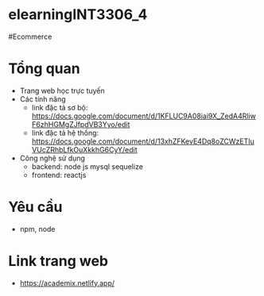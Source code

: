 # elearningINT3306_4

#Ecommerce
# Tổng quan

- Trang web học trực tuyến 
- Các tính năng
  - link đặc tả sơ bộ: https://docs.google.com/document/d/1KFLUC9A08iai9X_ZedA4RliwF6zhHGMgZJfpdVB3Yyo/edit
  - link đặc tả hệ thống: https://docs.google.com/document/d/13xhZFKevE4Dq8oZCWzETIuVUcZRhbLfkOuXkkhG6CyY/edit
- Công nghệ sử dụng
  - backend: node js mysql sequelize
  - frontend: reactjs
# Yêu cầu 
  * npm, node

# Link trang web
 - https://academix.netlify.app/
